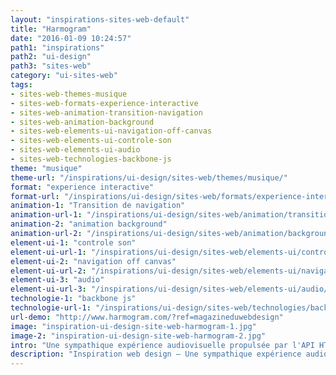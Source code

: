 ```yaml
---
layout: "inspirations-sites-web-default"
title: "Harmogram"
date: "2016-01-09 10:24:57"
path1: "inspirations"
path2: "ui-design"
path3: "sites-web"
category: "ui-sites-web"
tags:
- sites-web-themes-musique
- sites-web-formats-experience-interactive
- sites-web-animation-transition-navigation
- sites-web-animation-background
- sites-web-elements-ui-navigation-off-canvas
- sites-web-elements-ui-controle-son
- sites-web-elements-ui-audio
- sites-web-technologies-backbone-js
theme: "musique"
theme-url: "/inspirations/ui-design/sites-web/themes/musique/"
format: "experience interactive"
format-url: "/inspirations/ui-design/sites-web/formats/experience-interactive/"
animation-1: "Transition de navigation"
animation-url-1: "/inspirations/ui-design/sites-web/animation/transition-navigation/"
animation-2: "animation background"
animation-url-2: "/inspirations/ui-design/sites-web/animation/background/"
element-ui-1: "controle son"
element-ui-url-1: "/inspirations/ui-design/sites-web/elements-ui/controle-son/"
element-ui-2: "navigation off canvas"
element-ui-url-2: "/inspirations/ui-design/sites-web/elements-ui/navigation-off-canvas/"
element-ui-3: "audio"
element-ui-url-3: "/inspirations/ui-design/sites-web/elements-ui/audio/"
technologie-1: "backbone js"
technologie-url-1: "/inspirations/ui-design/sites-web/technologies/backbone-js/"
url-demo: "http://www.harmogram.com/?ref=magazineduwebdesign"
image: "inspiration-ui-design-site-web-harmogram-1.jpg"
image-2: "inspiration-ui-design-site-web-harmogram-2.jpg"
intro: "Une sympathique expérience audiovisuelle propulsée par l'API HTML5 audio et Paper.js."
description: "Inspiration web design – Une sympathique expérience audiovisuelle propulsée par l'API HTML5 audio et Paper.js."
---
```

